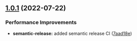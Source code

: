 ## [1.0.1](https://github.com/Se-Gl/next-modal/compare/v1.0.0...v1.0.1) (2022-07-22)


### Performance Improvements

* **semantic-release:** added semantic release CI ([7aad18e](https://github.com/Se-Gl/next-modal/commit/7aad18ee1fde692d19712750c13a07e61dabc491))
